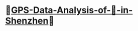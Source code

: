 # 🎉[GPS-Data-Analysis-of-🚕-in-Shenzhen](https://github.com/raingrain/gps-data-analysis-of-taxis-in-shenzhen)🎉

